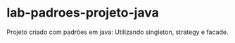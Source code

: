 # lab-padroes-projeto-java

Projeto criado com padrões em java:  Utilizando singleton, strategy e facade.
